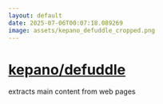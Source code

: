 ```yaml
---
layout: default
date: 2025-07-06T00:07:18.089269
image: assets/kepano_defuddle_cropped.png
---
```


# [kepano/defuddle](https://github.com/kepano/defuddle)

extracts main content from web pages
